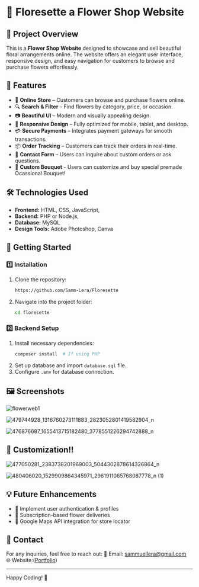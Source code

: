 # 🌸 Floresette a Flower Shop Website

## 📌 Project Overview
This is a **Flower Shop Website** designed to showcase and sell beautiful floral arrangements online. The website offers an elegant user interface, responsive design, and easy navigation for customers to browse and purchase flowers effortlessly.

## 🎯 Features
- 🛒 **Online Store** – Customers can browse and purchase flowers online.
- 🔍 **Search & Filter** – Find flowers by category, price, or occasion.
- 📷 **Beautiful UI** – Modern and visually appealing design.
- 📱 **Responsive Design** – Fully optimized for mobile, tablet, and desktop.
- 💳 **Secure Payments** – Integrates payment gateways for smooth transactions.
- 📦 **Order Tracking** – Customers can track their orders in real-time.
- 📩 **Contact Form** – Users can inquire about custom orders or ask questions.
- 🌸 **Custom Bouquet** - Users can customize and buy special premade Ocassional Bouquet!

## 🛠️ Technologies Used
- **Frontend:** HTML, CSS, JavaScript, 
- **Backend:** PHP or Node.js, 
- **Database:** MySQL
- **Design Tools:** Adobe Photoshop, Canva

## 🚀 Getting Started
### 1️⃣ Installation
1. Clone the repository:
   ```bash
   https://github.com/Samm-Lera/Floresette
   ```
2. Navigate into the project folder:
   ```bash
   cd floresette
   ```

### 2️⃣ Backend Setup
1. Install necessary dependencies:
   ```bash
   composer install  # If using PHP
   ```
2. Set up database and import `database.sql` file.
3. Configure `.env` for database connection.

## 🖼️ Screenshots
![flowerweb1](https://github.com/user-attachments/assets/09033b0c-93f1-45c9-951b-d5773f248904)

![479744928_1316760273111883_2823052801419582904_n](https://github.com/user-attachments/assets/b8024033-83ed-4f4f-b639-8cf325830775)

![476876687_1655413715182480_3778551226294742888_n](https://github.com/user-attachments/assets/9df8a3c6-0da1-47c9-b99d-c4558e10dff5)


## 🌸 Customization!!
![477050281_2383738201969003_5044302878614326864_n](https://github.com/user-attachments/assets/60499159-97db-4ebc-a8ac-aef2b2fe36e3)

![480406020_1529909864345971_2961911065768087778_n (1)](https://github.com/user-attachments/assets/6076e413-4075-4b3e-a6b3-cb4ad5ce9359)




## 💡 Future Enhancements
- 🌟 Implement user authentication & profiles
- 📅 Subscription-based flower deliveries
- 📍 Google Maps API integration for store locator

## 📩 Contact
For any inquiries, feel free to reach out:
📧 Email: sammuellera@gmail.com  
🌐 Website:([Portfolio](https://sammlera-portfolio.deno.dev))

---
Happy Coding! 🌺
